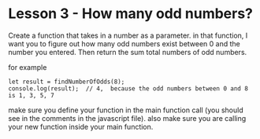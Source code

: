# Lesson 3 - How many odd numbers?

Create a function that takes in a number as a parameter. in that function, I want you to figure out how many odd numbers exist between 0 and the number you entered.  Then return the sum total numbers of odd numbers.

for example

```
let result = findNumberOfOdds(8);
console.log(result);  // 4,  because the odd numbers between 0 and 8 is 1, 3, 5, 7
```


make sure you define your function in the main function call (you should see in the comments in the javascript file).  also make sure you are calling your new function inside your main function.